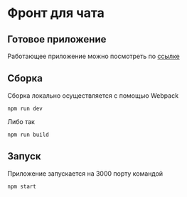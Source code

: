 # Фронт для чата
## Готовое приложение
Работающее приложение можно посмотреть по [ссылке](https://quiet-mesa-02189.herokuapp.com/messenger/)
## Сборка
Сборка локально осуществляется с помощью Webpack

`npm run dev`

Либо так

`npm run build`

## Запуск
Приложение запускается на 3000 порту командой

`npm start`
